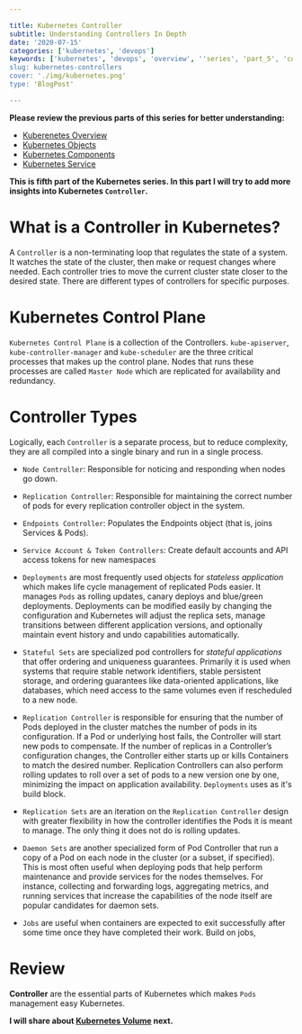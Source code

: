 ```yaml
---

title: Kubernetes Controller
subtitle: Understanding Controllers In Depth
date: '2020-07-15'
categories: ['kubernetes', 'devops']
keywords: ['kubernetes', 'devops', 'overview', ''series', 'part_5', 'controllers']
slug: kubernetes-controllers
cover: './img/kubernetes.png'
type: 'BlogPost'

---
```


__Please review the previous parts of this series for better understanding:__ 
- [Kuberenetes Overview](https://codeanit.com/posts/kubernetes-overview)
- [Kubernetes Objects](https://codeanit.com/posts/kubernetes-objects)
- [Kubernetes Components](https://codeanit.com/posts/kubernetes-components)
- [Kubernetes Service](https://codeanit.com/posts/kubernetes-services)

__This is fifth part of the Kubernetes series. In this part I will try to add more insights into Kubernetes `Controller`.__


# What is a Controller in Kubernetes?
A `Controller` is a non-terminating loop that regulates the state of a system. It watches the state of the cluster, then make or request changes where needed. Each controller tries to move the current cluster state closer to the desired state. There are different types of controllers for specific purposes.

# **Kubernetes Control Plane** 
`Kubernetes Control Plane` is a collection of the Controllers. `kube-apiserver`, `kube-controller-manager` and `kube-scheduler` are the three critical processes that makes up the control plane. Nodes that runs these processes are called `Master Node` which are replicated for availability and redundancy.


# Controller Types
Logically, each `Controller` is a separate process, but to reduce complexity, they are all compiled into a single binary and run in a single process. 

- `Node Controller`: Responsible for noticing and responding when nodes go down.

- `Replication Controller`: Responsible for maintaining the correct number of pods for every replication controller object in the system.

- `Endpoints Controller`: Populates the Endpoints object (that is, joins Services & Pods).

- `Service Account & Token Controllers`: Create default accounts and API access tokens for new namespaces

- `Deployments` are most frequently used objects for _stateless application_ which makes life cycle management of replicated Pods easier. It manages `Pods` as rolling updates, canary deploys and blue/green deployments. Deployments can be modified easily by changing the configuration and Kubernetes will adjust the replica sets, manage transitions between different application versions, and optionally maintain event history and undo capabilities automatically. 

- `Stateful Sets` are specialized pod controllers for _stateful applications_ that offer ordering and uniqueness guarantees. Primarily it is used when systems that require stable network identifiers, stable persistent storage, and ordering guarantees like data-oriented applications, like databases, which need access to the same volumes even if rescheduled to a new node.

- `Replication Controller` is responsible for ensuring that the number of Pods deployed in the cluster matches the number of pods in its configuration. If a Pod or underlying host fails, the Controller will start new pods to compensate. If the number of replicas in a Controller’s configuration changes, the Controller either starts up or kills Containers to match the desired number. Replication Controllers can also perform rolling updates to roll over a set of pods to a new version one by one, minimizing the impact on application availability. `Deployments` uses as it's build block.

- `Replication Sets` are an iteration on the `Replication Controller` design with greater flexibility in how the controller identifies the Pods it is meant to manage. The only thing it does not do is rolling updates.

- `Daemon Sets` are another specialized form of Pod Controller that run a copy of a Pod on each node in the cluster (or a subset, if specified). This is most often useful when deploying pods that help perform maintenance and provide services for the nodes themselves. For instance, collecting and forwarding logs, aggregating metrics, and running services that increase the capabilities of the node itself are popular candidates for daemon sets.

- `Jobs` are useful when containers are expected to exit successfully after some time once they have completed their work. 
Build on jobs, 


# Review
**Controller** are the essential parts of Kubernetes which makes `Pods` management easy Kubernetes.


__I will share about [Kubernetes Volume](https://codeanit.com/posts/kubernetes-volume) next.__
